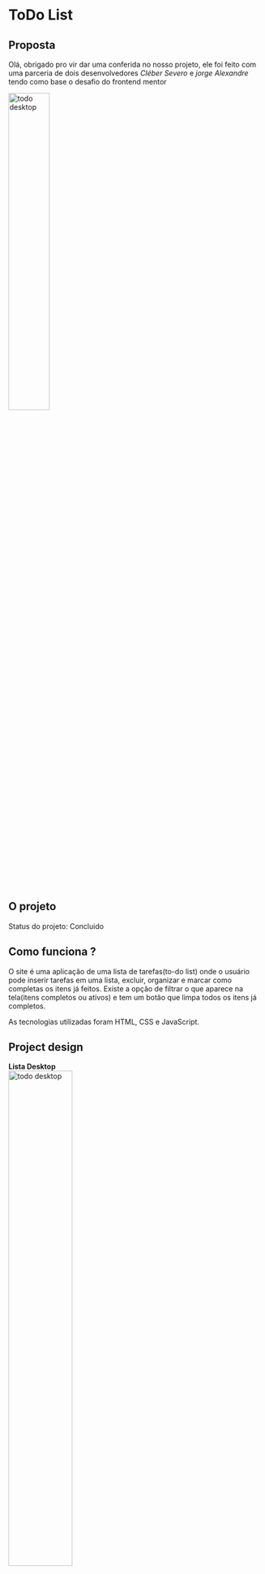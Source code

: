 # ToDo List

## Proposta
Olá, obrigado pro vir dar uma conferida no nosso projeto, ele foi feito com uma parceria de dois desenvolvedores *Cléber Severo* e *jorge Alexandre* tendo como base o desafio do <a src="https://www.frontendmentor.io/ ">frontend mentor</a> <br>

<a src="https://cleber-severo.github.io/To-do-app/"><img width=40%% textAlign="center" src="./imagens/screenshots/todoLight.png" alt="todo desktop"></a> <br>

## O projeto

Status do projeto: Concluido <br>


## Como funciona ?
O site é uma aplicação de uma lista de tarefas(to-do list) onde o usuário pode inserir tarefas em uma lista, excluir, organizar e marcar como completas os itens já feitos. Existe a opção de filtrar o que aparece na tela(itens completos ou ativos) e tem um botão que limpa todos os itens já completos.<br>

As tecnologias utilizadas foram HTML, CSS e JavaScript.<br>
## Project design

**Lista Desktop**<br>
 <img width=50% textAlign="center" src="./imagens/screenshots/todoLight.png" alt="todo desktop">
 
 **Dark mode**<br>
 <img width=50% textAlign="center" src="./imagens/screenshots/todoDark.png" alt="dark mode">
 
 **Mobile**<br>
 <img width=50% src="./imagens/screenshots/todoMobileLight.png" alt="mobile">
   
 **Mobile Dark-mode**<br>
<img width=50% src="./imagens/screenshots/todoMobile.png" alt="mobile dark-mode">
   